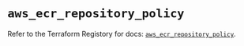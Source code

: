 # `aws_ecr_repository_policy`

Refer to the Terraform Registory for docs: [`aws_ecr_repository_policy`](https://registry.terraform.io/providers/hashicorp/aws/5.14.0/docs/resources/ecr_repository_policy).
